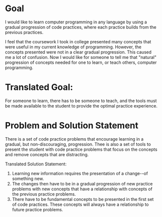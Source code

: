 # Goal
I would like to learn computer programming in any language by using a gradual progression of code practices, where each practice builds from the previous practices.  

I feel that the coursework I took in college presented many concepts that were useful in my current knowledge of programming.  However, the concepts presented were not in a clear gradual progression.  This caused me a lot of confusion.  Now I would like for someone to tell me that "natural" progression of concepts needed for one to learn, or teach others, computer programming.

# Translated Goal:
For someone to learn, there has to be someone to teach, and the tools must be made available to the student to provide the optimal practice experience.

# Problem and Solution Statement
There is a set of code practice problems that encourage learning in a gradual, but non-discouraging, progression.  Thee is also a set of tools to present the student with code practice problems that focus on the concepts and remove concepts that are distracting.

Translated Solution Statement:
1. Learning new information requires the presentation of a change--of something new. 
2. The changes then have to be in a gradual progression of new practice problems with new concepts that have a relationship with concepts of the previous practice problems.
3. There have to be fundamental concepts to be presented in the first set of code practices.  These concepts will always have a relationship to future practice problems.
